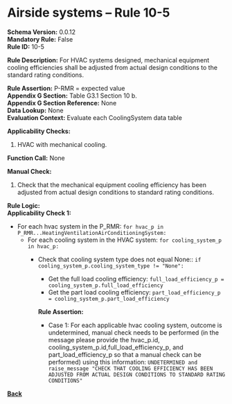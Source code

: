 # Airside systems – Rule 10-5  
**Schema Version:** 0.0.12  
**Mandatory Rule:** False   
**Rule ID:** 10-5  
 
**Rule Description:** For HVAC systems designed, mechanical equipment cooling efficiencies shall be adjusted from actual design conditions to the standard rating conditions.   

**Rule Assertion:** P-RMR = expected value                                           
**Appendix G Section:** Table G3.1 Section 10 b.  
**Appendix G Section Reference:** None  
**Data Lookup:** None    
**Evaluation Context:** Evaluate each CoolingSystem data table   

**Applicability Checks:**  

1. HVAC with mechanical cooling.  

**Function Call:** None  

**Manual Check:**  

 1. Check that the mechanical equipment cooling efficiency has been adjusted from actual design conditions to standard rating conditions.   

**Rule Logic:**  
**Applicability Check 1:**   
- For each hvac system in the P_RMR: `for hvac_p in P_RMR...HeatingVentilationAirConditioningSystem:`
    - For each cooling system in the HVAC system: `for cooling_system_p in hvac_p:`
        - Check that cooling system type does not equal None:: `if cooling_system_p.cooling_system_type != "None":`
            - Get the full load cooling efficiency: `full_load_efficiency_p = cooling_system_p.full_load_efficiency`
            - Get the part load cooling efficiency: `part_load_efficiency_p = cooling_system_p.part_load_efficiency`  
                    
            **Rule Assertion:**
            - Case 1: For each applicable hvac cooling system, outcome is undetermined, manual check needs to be performed (in the message please provide the hvac_p.id, cooling_system_p.id,full_load_efficiency_p, and part_load_efficiency_p so that a manual check can be performed) using this information: `UNDETERMINED and raise_message "CHECK THAT COOLING EFFICIENCY HAS BEEN ADJUSTED FROM ACTUAL DESIGN CONDITIONS TO STANDARD RATING CONDITIONS"` 

 **[Back](../_toc.md)**

